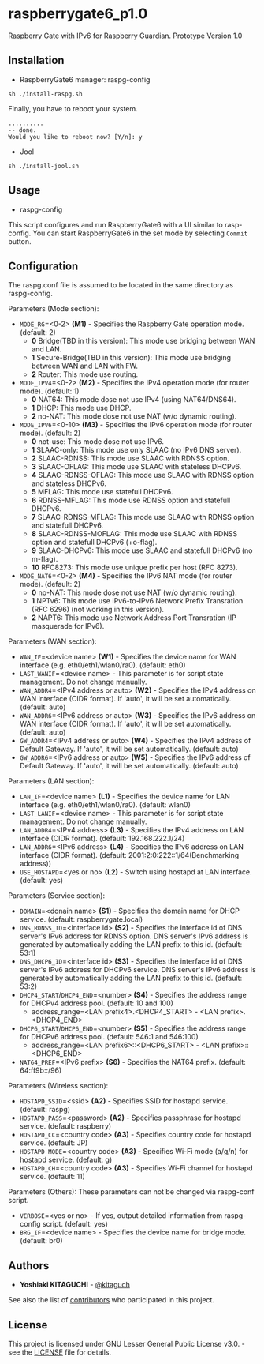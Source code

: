 # raspberrygate6_p1.0
Raspberry Gate with IPv6 for Raspberry Guardian. Prototype Version 1.0

## Installation
- RaspberryGate6 manager: raspg-config
```
sh ./install-raspg.sh
```
Finally, you have to reboot your system.
```
..........
-- done.
Would you like to reboot now? [Y/n]: y
```

- Jool
```
sh ./install-jool.sh
```

## Usage
- raspg-config

This script configures and run RaspberryGate6 with a UI similar to rasp-config.
You can start RaspberryGate6 in the set mode by selecting `Commit` button.

## Configuration
The raspg.conf file is assumed to be located in the same directory as raspg-config.

Parameters (Mode section):
 - `MODE_RG`=\<0-2\> **(M1)** - Specifies the Raspberry Gate operation mode. (default: 2)
 	- **0** Bridge(TBD in this version): This mode use bridging between WAN and LAN.
	- **1** Secure-Bridge(TBD in this version): This mode use bridging between WAN and LAN with FW.
	- **2** Router: This mode use routing.
 - `MODE_IPV4`=\<0-2\> **(M2)** - Specifies the IPv4 operation mode (for router mode). (default: 1)
	- **0** NAT64: This mode dose not use IPv4 (using NAT64/DNS64).
	- **1** DHCP: This mode use DHCP.
	- **2** no-NAT: This mode dose not use NAT (w/o dynamic routing).
 - `MODE_IPV6`=\<0-10\> **(M3)** - Specifies the IPv6 operation mode (for router mode). (default: 2)
	- **0** not-use: This mode dose not use IPv6.
	- **1** SLAAC-only: This mode use only SLAAC (no IPv6 DNS server).
	- **2** SLAAC-RDNSS: This mode use SLAAC with RDNSS option.
	- **3** SLAAC-OFLAG: This mode use SLAAC with stateless DHCPv6.
	- **4** SLAAC-RDNSS-OFLAG: This mode use SLAAC with RDNSS option and stateless DHCPv6.
	- **5** MFLAG: This mode use statefull DHCPv6.
	- **6** RDNSS-MFLAG: This mode use RDNSS option and statefull DHCPv6.
	- **7** SLAAC-RDNSS-MFLAG: This mode use SLAAC with RDNSS option and statefull DHCPv6.
	- **8** SLAAC-RDNSS-MOFLAG: This mode use SLAAC with RDNSS option and statefull DHCPv6 (+o-flag).
	- **9** SLAAC-DHCPv6: This mode use SLAAC and statefull DHCPv6 (no m-flag).
	- **10** RFC8273: This mode use unique prefix per host (RFC 8273). 
 - `MODE_NAT6`=\<0-2\> **(M4)** - Specifies the IPv6 NAT mode (for router mode). (default: 2)
	- **0** no-NAT: This mode dose not use NAT (w/o dynamic routing).
	- **1** NPTv6: This mode use IPv6-to-IPv6 Network Prefix Transration (RFC 6296) (not working in this version).
	- **2** NAPT6: This mode use Network Address Port Transration (IP masquerade for IPv6).

Parameters (WAN section):
 - `WAN_IF`=\<device name\> **(W1)** - Specifies the device name for WAN interface (e.g. eth0/eth1/wlan0/ra0). (default: eth0)
 - `LAST_WANIF`=\<device name\> - This parameter is for script state management. Do not change manually.
 - `WAN_ADDR4`=\<IPv4 address or auto\> **(W2)** - Specifies the IPv4 address on WAN interface (CIDR format). If 'auto', it will be set automatically. (default: auto)
 - `WAN_ADDR6`=\<IPv6 address or auto\> **(W3)** - Specifies the IPv6 address on WAN interface (CIDR format). If 'auto', it will be set automatically. (default: auto)
 - `GW_ADDR4`=\<IPv4 address or auto\> **(W4)** - Specifies the IPv4 address of Default Gateway. If 'auto', it will be set automatically. (default: auto)
 - `GW_ADDR6`=\<IPv6 address or auto\> **(W5)** - Specifies the IPv6 address of Default Gateway. If 'auto', it will be set automatically. (default: auto)

Parameters (LAN section):
 - `LAN_IF`=\<device name\> **(L1)** - Specifies the device name for LAN interface (e.g. eth0/eth1/wlan0/ra0). (default: wlan0)
 - `LAST_LANIF`=\<device name\> - This parameter is for script state management. Do not change manually.
 - `LAN_ADDR4`=\<IPv4 address\> **(L3)** - Specifies the IPv4 address on LAN interface (CIDR format). (default: 192.168.222.1/24)
 - `LAN_ADDR6`=\<IPv6 address\> **(L4)** - Specifies the IPv6 address on LAN interface (CIDR format). (default: 2001:2:0:222::1/64(Benchmarking address))
 - `USE_HOSTAPD`=\<yes or no\> **(L2)** - Switch using hostapd at LAN interface. (default: yes)

Parameters (Service section):
 - `DOMAIN`=\<donain name\> **(S1)** - Specifies the domain name for DHCP service. (default: raspberrygate.local)
 - `DNS_RDNSS_ID`=\<interface id\> **(S2)** - Specifies the interface id of DNS server's IPv6 address for RDNSS option. DNS server's IPv6 address is generated by automatically adding the LAN prefix to this id. (default: 53:1)
 - `DNS_DHCP6_ID`=\<interface id\> **(S3)** - Specifies the interface id of DNS server's IPv6 address for DHCPv6 service. DNS server's IPv6 address is generated by automatically adding the LAN prefix to this id. (default: 53:2)
 - `DHCP4_START`/`DHCP4_END`=\<number\> **(S4)** - Specifies the address range for DHCPv4 address pool. (default: 10 and 100)
	 - address_range=\<LAN prefix4\>.\<DHCP4_START\> - \<LAN prefix\>.\<DHCP4_END\>
 - `DHCP6_START`/`DHCP6_END`=\<number\> **(S5)** - Specifies the address range for DHCPv6 address pool. (default: 546:1 and 546:100)
	 - address_range=\<LAN prefix6\>::\<DHCP6_START\> - \<LAN prefix\>::\<DHCP6_END\>
- `NAT64_PREF`=\<IPv6 prefix\> **(S6)** - Specifies the NAT64 prefix. (default: 64:ff9b::/96)

Parameters (Wireless section):
 - `HOSTAPD_SSID`=\<ssid\> **(A2)** - Specifies SSID for hostapd service. (default: raspg)
 - `HOSTAPD_PASS`=\<password\> **(A2)** - Specifies passphrase for hostapd service. (default: raspberry)
 - `HOSTAPD_CC`=\<country code\> **(A3)** - Specifies country code for hostapd service. (default: JP)
 - `HOSTAPD_MODE`=\<country code\> **(A3)** - Specifies Wi-Fi mode (a/g/n) for hostapd service. (default: g)
 - `HOSTAPD_CH`=\<country code\> **(A3)** - Specifies Wi-Fi channel for hostapd service. (default: 11)

Parameters (Others): These parameters can not be changed via raspg-conf script.
 - `VERBOSE`=\<yes or no\> - If yes, output detailed information from raspg-config script. (default: yes)
 - `BRG_IF`=\<device name\> - Specifies the device name for bridge mode. (default: br0)

## Authors
- **Yoshiaki KITAGUCHI** - [@kitaguch](https://github.com/kitaguch)

See also the list of [contributors](https://github.com/RaspberryGuardian/raspberrygate6_p1.0/graphs/contributors) who participated in this project.

## License
This project is licensed under GNU Lesser General Public License v3.0. - see the [LICENSE](LICENSE) file for details.
